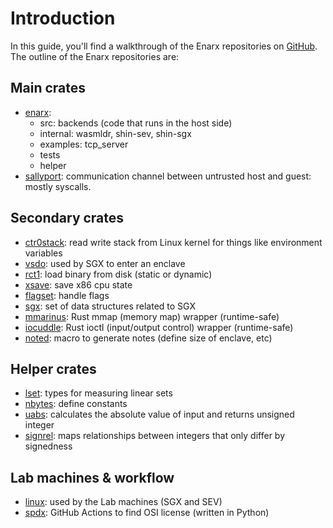 # Introduction

In this guide, you'll find a walkthrough of the Enarx repositories on [GitHub](https://github.com/enarx). The outline of the Enarx repositories are:

## Main crates

- [enarx](enarx):
  - src: backends (code that runs in the host side)
  - internal: wasmldr, shin-sev, shin-sgx
  - examples: tcp_server
  - tests
  - helper
- [sallyport](sallyport): communication channel between untrusted host and guest: mostly syscalls.

## Secondary crates

- [ctr0stack](ctr0stack): read write stack from Linux kernel for things like environment variables
- [vsdo](vsdo): used by SGX to enter an enclave
- [rct1](rct1): load binary from disk (static or dynamic)
- [xsave](xsave): save x86 cpu state
- [flagset](flagset): handle flags
- [sgx](sgx): set of data structures related to SGX
- [mmarinus](mmarinus): Rust mmap (memory map) wrapper (runtime-safe)
- [iocuddle](iocuddle): Rust ioctl (input/output control) wrapper (runtime-safe)
- [noted](noted): macro to generate notes (define size of enclave, etc)

## Helper crates

- [lset](lset): types for measuring linear sets
- [nbytes](nbytes): define constants
- [uabs](uabs): calculates the absolute value of input and returns unsigned integer
- [signrel](signrel): maps relationships between integers that only differ by signedness

## Lab machines & workflow

- [linux](linux): used by the Lab machines (SGX and SEV)
- [spdx](spdx): GitHub Actions to find OSI license (written in Python)